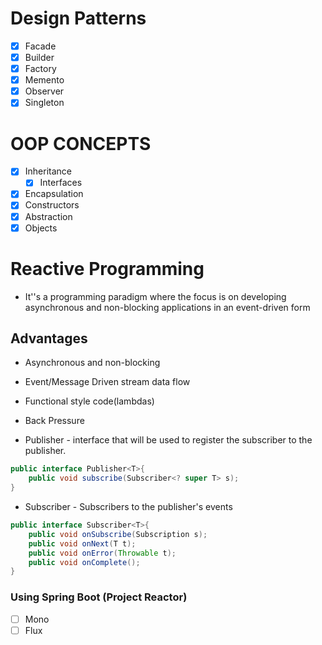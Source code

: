 # Design Patterns

- [x] Facade
- [x] Builder
- [x] Factory
- [x] Memento
- [x] Observer
- [x] Singleton

# OOP CONCEPTS

- [x] Inheritance
    - [x] Interfaces
- [x] Encapsulation
- [x] Constructors
- [x] Abstraction 
- [x] Objects

# Reactive Programming
- It''s a programming paradigm where the focus is on 
  developing asynchronous and non-blocking applications 
  in an event-driven form
  
## Advantages
- Asynchronous and non-blocking
- Event/Message Driven stream data flow
- Functional style code(lambdas)
- Back Pressure

- Publisher - interface that will be used to register 
		the subscriber to the publisher.

```java
public interface Publisher<T>{
	public void subscribe(Subscriber<? super T> s);
}
```

- Subscriber - Subscribers to the publisher's events

```java
public interface Subscriber<T>{
	public void onSubscribe(Subscription s);
	public void onNext(T t);
	public void onError(Throwable t);
	public void onComplete();
}
```

### Using Spring Boot (Project Reactor)
- [ ] Mono
- [ ] Flux
